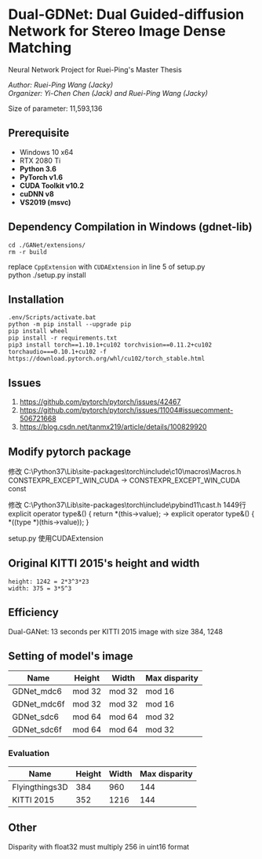 # Dual-GDNet: Dual Guided-diffusion Network for Stereo Image Dense Matching
Neural Network Project for Ruei-Ping's Master Thesis

*Author: Ruei-Ping Wang (Jacky)*  
*Organizer: Yi-Chen Chen (Jack) and Ruei-Ping Wang (Jacky)*

Size of parameter: 11,593,136

## Prerequisite
* Windows 10 x64
* RTX 2080 Ti
* **Python 3.6**
* **PyTorch v1.6**
* **CUDA Toolkit v10.2**
* **cuDNN v8**
* **VS2019 (msvc)**

## Dependency Compilation in Windows (gdnet-lib)
    cd ./GANet/extensions/
    rm -r build
replace `CppExtension` with `CUDAExtension` in line 5 of setup.py    
    python ./setup.py install

## Installation
    .env/Scripts/activate.bat
    python -m pip install --upgrade pip
    pip install wheel
    pip install -r requirements.txt
    pip3 install torch==1.10.1+cu102 torchvision==0.11.2+cu102 torchaudio===0.10.1+cu102 -f https://download.pytorch.org/whl/cu102/torch_stable.html

## Issues

1. https://github.com/pytorch/pytorch/issues/42467
2. https://github.com/pytorch/pytorch/issues/11004#issuecomment-506721668
3. https://blog.csdn.net/tanmx219/article/details/100829920

## Modify pytorch package
修改 C:\Python37\Lib\site-packages\torch\include\c10\macros\Macros.h
CONSTEXPR_EXCEPT_WIN_CUDA -> CONSTEXPR_EXCEPT_WIN_CUDA const

修改 C:\Python37\Lib\site-packages\torch\include\pybind11\cast.h 1449行
explicit operator type&() { return *(this->value); ->
explicit operator type&() { *((type *)(this->value)); }

setup.py
使用CUDAExtension

## Original KITTI 2015's height and width
    height: 1242 = 2*3^3*23
    width: 375 = 3*5^3

## Efficiency
Dual-GANet: 13 seconds per KITTI 2015 image with size 384, 1248

## Setting of model's image

| Name        | Height | Width  | Max disparity |
| ----------- | ------ | ------ | ------------- |
| GDNet_mdc6  | mod 32 | mod 32 | mod 16        |
| GDNet_mdc6f | mod 32 | mod 32 | mod 16        |
| GDNet_sdc6  | mod 64 | mod 64 | mod 32        |
| GDNet_sdc6f | mod 64 | mod 64 | mod 32        |

### Evaluation
| Name           | Height | Width | Max disparity |
| -------------- | ------ | ----- | ------------- |
| Flyingthings3D | 384    | 960   | 144           |
| KITTI 2015     | 352    | 1216  | 144           |

## Other
Disparity with float32 must multiply 256 in uint16 format
